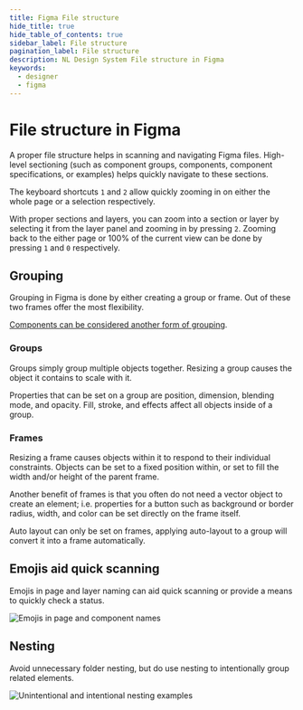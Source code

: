```yaml
---
title: Figma File structure
hide_title: true
hide_table_of_contents: true
sidebar_label: File structure
pagination_label: File structure
description: NL Design System File structure in Figma
keywords:
  - designer
  - figma
---
```


# File structure in Figma

A proper file structure helps in scanning and navigating Figma files. High-level sectioning (such as component groups, components, component specifications, or examples) helps quickly navigate to these sections.

The keyboard shortcuts `1` and `2` allow quickly zooming in on either the whole page or a selection respectively.

With proper sections and layers, you can zoom into a section or layer by selecting it from the layer panel and zooming in by pressing `2`. Zooming back to the either page or 100% of the current view can be done by pressing `1` and `0` respectively.

## Grouping

Grouping in Figma is done by either creating a group or frame. Out of these two frames offer the most flexibility.

[Components can be considered another form of grouping](05-figma-components.md).

### Groups

Groups simply group multiple objects together. Resizing a group causes the object it contains to scale with it.

Properties that can be set on a group are position, dimension, blending mode, and opacity. Fill, stroke, and effects affect all objects inside of a group.

### Frames

Resizing a frame causes objects within it to respond to their individual constraints. Objects can be set to a fixed position within, or set to fill the width and/or height of the parent frame.

Another benefit of frames is that you often do not need a vector object to create an element; i.e. properties for a button such as background or border radius, width, and color can be set directly on the frame itself.

Auto layout can only be set on frames, applying auto-layout to a group will convert it into a frame automatically.

## Emojis aid quick scanning

Emojis in page and layer naming can aid quick scanning or provide a means to quickly check a status.

![Emojis in page and component names](https://user-images.githubusercontent.com/248921/140959174-76e45980-73df-43c1-b918-f6cd14af3a29.png)

## Nesting

Avoid unnecessary folder nesting, but do use nesting to intentionally group related elements.

![Unintentional and intentional nesting examples](https://user-images.githubusercontent.com/248921/140959366-05df035f-3255-4346-8c65-f06056b241f0.png)
